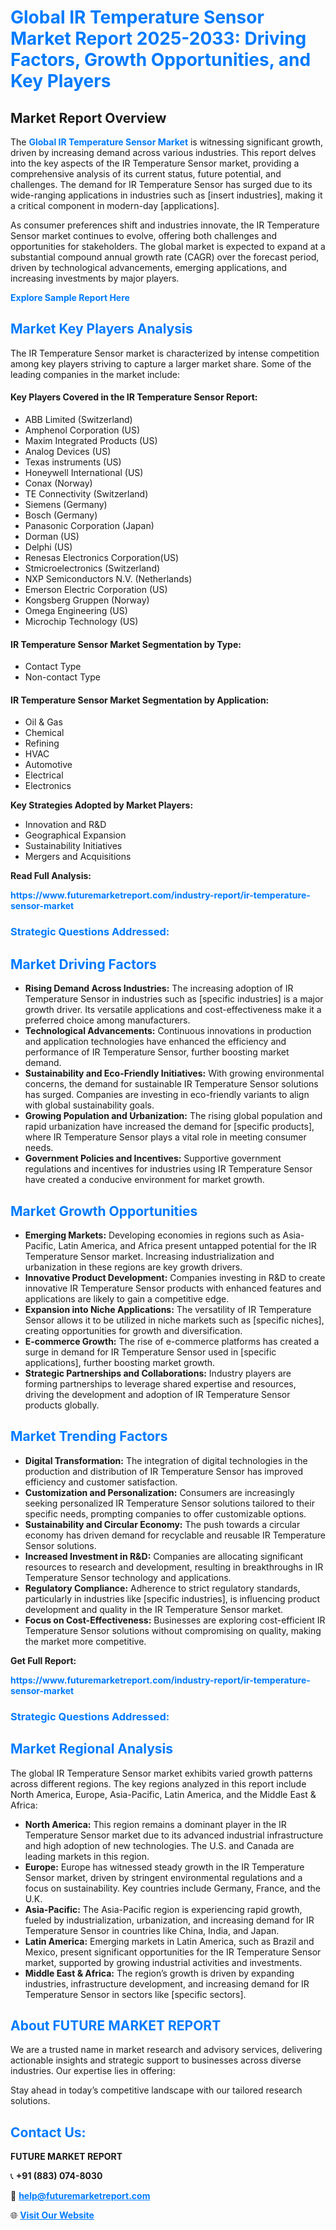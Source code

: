 <h1 style="color: #007BFF;">Global IR Temperature Sensor Market Report 2025-2033: Driving Factors, Growth Opportunities, and Key Players</h1>

<section id="overview">
<h2>Market Report Overview</h2>
<p>The <a href="https://www.futuremarketreport.com/industry-report/ir-temperature-sensor-market" style="color: #007BFF; text-decoration: none;"><strong>Global IR Temperature Sensor Market</strong></a> is witnessing significant growth, driven by increasing demand across various industries. This report delves into the key aspects of the IR Temperature Sensor market, providing a comprehensive analysis of its current status, future potential, and challenges. The demand for IR Temperature Sensor has surged due to its wide-ranging applications in industries such as [insert industries], making it a critical component in modern-day [applications].</p>
<p>As consumer preferences shift and industries innovate, the IR Temperature Sensor market continues to evolve, offering both challenges and opportunities for stakeholders. The global market is expected to expand at a substantial compound annual growth rate (CAGR) over the forecast period, driven by technological advancements, emerging applications, and increasing investments by major players.</p>
</section>

<section id="overview">
<p><a href="https://www.futuremarketreport.com/request-sample/reportId=81689" style="color: #007BFF; text-decoration: none;"><strong>Explore Sample Report Here</strong></a></p>
</section>

<section id="key-players">
<h2 style="color: #007BFF;">Market Key Players Analysis</h2>
<p>The IR Temperature Sensor market is characterized by intense competition among key players striving to capture a larger market share. Some of the leading companies in the market include:</p>
<h4>Key Players Covered in the IR Temperature Sensor Report:</h4>
<ul><li>ABB Limited (Switzerland)</li><li>Amphenol Corporation (US)</li><li>Maxim Integrated Products (US)</li><li>Analog Devices (US)</li><li>Texas instruments (US)</li><li>Honeywell International (US)</li><li>Conax (Norway)</li><li>TE Connectivity (Switzerland)</li><li>Siemens (Germany)</li><li>Bosch (Germany)</li><li>Panasonic Corporation (Japan)</li><li>Dorman (US)</li><li>Delphi (US)</li><li>Renesas Electronics Corporation(US)</li><li>Stmicroelectronics (Switzerland)</li><li>NXP Semiconductors N.V. (Netherlands)</li><li>Emerson Electric Corporation (US)</li><li>Kongsberg Gruppen (Norway)</li><li>Omega Engineering (US)</li><li>Microchip Technology (US)</li></ul>
<h4>IR Temperature Sensor Market Segmentation by Type:</h4>
<ul><li>Contact Type</li><li>Non-contact Type</li></ul>

<h4>IR Temperature Sensor Market Segmentation by Application:</h4>
<ul><li>Oil &amp; Gas</li><li>Chemical</li><li>Refining</li><li>HVAC</li><li>Automotive</li><li>Electrical</li><li>Electronics</li></ul>
<p><strong>Key Strategies Adopted by Market Players:</strong></p>
<ul>
<li>Innovation and R&D</li>
<li>Geographical Expansion</li>
<li>Sustainability Initiatives</li>
<li>Mergers and Acquisitions</li>
</ul>
</section>

<section>
<p><strong>Read Full Analysis: </strong></p><a href="https://www.futuremarketreport.com/industry-report/ir-temperature-sensor-market" style="color: #007BFF; text-decoration: none;"><strong>https://www.futuremarketreport.com/industry-report/ir-temperature-sensor-market</strong></a>
<h3 style="color: #007BFF;">Strategic Questions Addressed:</h3>
</section>

<section id="driving-factors">
<h2 style="color: #007BFF;">Market Driving Factors</h2>
<ul>
<li><strong>Rising Demand Across Industries:</strong> The increasing adoption of IR Temperature Sensor in industries such as [specific industries] is a major growth driver. Its versatile applications and cost-effectiveness make it a preferred choice among manufacturers.</li>
<li><strong>Technological Advancements:</strong> Continuous innovations in production and application technologies have enhanced the efficiency and performance of IR Temperature Sensor, further boosting market demand.</li>
<li><strong>Sustainability and Eco-Friendly Initiatives:</strong> With growing environmental concerns, the demand for sustainable IR Temperature Sensor solutions has surged. Companies are investing in eco-friendly variants to align with global sustainability goals.</li>
<li><strong>Growing Population and Urbanization:</strong> The rising global population and rapid urbanization have increased the demand for [specific products], where IR Temperature Sensor plays a vital role in meeting consumer needs.</li>
<li><strong>Government Policies and Incentives:</strong> Supportive government regulations and incentives for industries using IR Temperature Sensor have created a conducive environment for market growth.</li>
</ul>
</section>

<section id="growth-opportunities">
<h2 style="color: #007BFF;">Market Growth Opportunities</h2>
<ul>
<li><strong>Emerging Markets:</strong> Developing economies in regions such as Asia-Pacific, Latin America, and Africa present untapped potential for the IR Temperature Sensor market. Increasing industrialization and urbanization in these regions are key growth drivers.</li>
<li><strong>Innovative Product Development:</strong> Companies investing in R&D to create innovative IR Temperature Sensor products with enhanced features and applications are likely to gain a competitive edge.</li>
<li><strong>Expansion into Niche Applications:</strong> The versatility of IR Temperature Sensor allows it to be utilized in niche markets such as [specific niches], creating opportunities for growth and diversification.</li>
<li><strong>E-commerce Growth:</strong> The rise of e-commerce platforms has created a surge in demand for IR Temperature Sensor used in [specific applications], further boosting market growth.</li>
<li><strong>Strategic Partnerships and Collaborations:</strong> Industry players are forming partnerships to leverage shared expertise and resources, driving the development and adoption of IR Temperature Sensor products globally.</li>
</ul>
</section>

<section id="trending-factors">
<h2 style="color: #007BFF;">Market Trending Factors</h2>
<ul>
<li><strong>Digital Transformation:</strong> The integration of digital technologies in the production and distribution of IR Temperature Sensor has improved efficiency and customer satisfaction.</li>
<li><strong>Customization and Personalization:</strong> Consumers are increasingly seeking personalized IR Temperature Sensor solutions tailored to their specific needs, prompting companies to offer customizable options.</li>
<li><strong>Sustainability and Circular Economy:</strong> The push towards a circular economy has driven demand for recyclable and reusable IR Temperature Sensor solutions.</li>
<li><strong>Increased Investment in R&D:</strong> Companies are allocating significant resources to research and development, resulting in breakthroughs in IR Temperature Sensor technology and applications.</li>
<li><strong>Regulatory Compliance:</strong> Adherence to strict regulatory standards, particularly in industries like [specific industries], is influencing product development and quality in the IR Temperature Sensor market.</li>
<li><strong>Focus on Cost-Effectiveness:</strong> Businesses are exploring cost-efficient IR Temperature Sensor solutions without compromising on quality, making the market more competitive.</li>
</ul>
</section>

<section>
<p><strong>Get Full Report: </strong></p><a href="https://www.futuremarketreport.com/industry-report/ir-temperature-sensor-market" style="color: #007BFF; text-decoration: none;"><strong>https://www.futuremarketreport.com/industry-report/ir-temperature-sensor-market</strong></a>
<h3 style="color: #007BFF;">Strategic Questions Addressed:</h3>
</section>


<section id="regional-analysis">
<h2 style="color: #007BFF;">Market Regional Analysis</h2>
<p>The global IR Temperature Sensor market exhibits varied growth patterns across different regions. The key regions analyzed in this report include North America, Europe, Asia-Pacific, Latin America, and the Middle East & Africa:</p>
<ul>
<li><strong>North America:</strong> This region remains a dominant player in the IR Temperature Sensor market due to its advanced industrial infrastructure and high adoption of new technologies. The U.S. and Canada are leading markets in this region.</li>
<li><strong>Europe:</strong> Europe has witnessed steady growth in the IR Temperature Sensor market, driven by stringent environmental regulations and a focus on sustainability. Key countries include Germany, France, and the U.K.</li>
<li><strong>Asia-Pacific:</strong> The Asia-Pacific region is experiencing rapid growth, fueled by industrialization, urbanization, and increasing demand for IR Temperature Sensor in countries like China, India, and Japan.</li>
<li><strong>Latin America:</strong> Emerging markets in Latin America, such as Brazil and Mexico, present significant opportunities for the IR Temperature Sensor market, supported by growing industrial activities and investments.</li>
<li><strong>Middle East & Africa:</strong> The region’s growth is driven by expanding industries, infrastructure development, and increasing demand for IR Temperature Sensor in sectors like [specific sectors].</li>
</ul>
</section>

<footer>
<h2 style="color: #007BFF;">About FUTURE MARKET REPORT</h2>
<p>We are a trusted name in market research and advisory services, delivering actionable insights and strategic support to businesses across diverse industries. Our expertise lies in offering:</p>

<p>Stay ahead in today’s competitive landscape with our tailored research solutions.</p>

<h2 style="color: #007BFF;">Contact Us:</h2>
<p><strong>FUTURE MARKET REPORT</strong></p>
<p>📞 <strong>+91 (883) 074-8030</strong></p>
<p>📧 <strong><a href="mailto:help@futuremarketreport.com" style="color: #007BFF;">help@futuremarketreport.com</a></strong></p>
<p>🌐 <strong><a href="https://www.futuremarketreport.com/" style="color: #007BFF;">Visit Our Website</a></strong></p>
</footer>